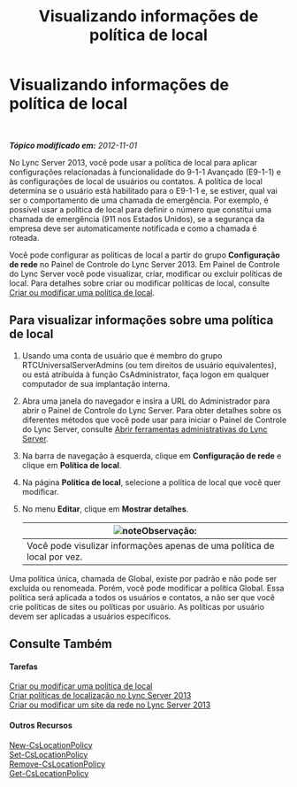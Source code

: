 ﻿---
title: Visualizando informações de política de local
TOCTitle: Visualizando informações de política de local
ms:assetid: 14e41bcb-ea0a-49c2-99b3-1f61fc34416d
ms:mtpsurl: https://technet.microsoft.com/pt-br/library/Gg520954(v=OCS.15)
ms:contentKeyID: 49305975
ms.date: 05/19/2016
mtps_version: v=OCS.15
ms.translationtype: HT
---

# Visualizando informações de política de local

 

_**Tópico modificado em:** 2012-11-01_

No Lync Server 2013, você pode usar a política de local para aplicar configurações relacionadas à funcionalidade do 9-1-1 Avançado (E9-1-1) e às configurações de local de usuários ou contatos. A política de local determina se o usuário está habilitado para o E9-1-1 e, se estiver, qual vai ser o comportamento de uma chamada de emergência. Por exemplo, é possível usar a política de local para definir o número que constitui uma chamada de emergência (911 nos Estados Unidos), se a segurança da empresa deve ser automaticamente notificada e como a chamada é roteada.

Você pode configurar as políticas de local a partir do grupo **Configuração de rede** no Painel de Controle do Lync Server 2013. Em Painel de Controle do Lync Server você pode visualizar, criar, modificar ou excluir políticas de local. Para detalhes sobre criar ou modificar políticas de local, consulte [Criar ou modificar uma política de local](lync-server-2013-creating-or-modifying-a-location-policy.md).

## Para visualizar informações sobre uma política de local

1.  Usando uma conta de usuário que é membro do grupo RTCUniversalServerAdmins (ou tem direitos de usuário equivalentes), ou está atribuída à função CsAdministrator, faça logon em qualquer computador de sua implantação interna.

2.  Abra uma janela do navegador e insira a URL do Administrador para abrir o Painel de Controle do Lync Server. Para obter detalhes sobre os diferentes métodos que você pode usar para iniciar o Painel de Controle do Lync Server, consulte [Abrir ferramentas administrativas do Lync Server](lync-server-2013-open-lync-server-administrative-tools.md).

3.  Na barra de navegação à esquerda, clique em **Configuração de rede** e clique em **Política de local**.

4.  Na página **Política de local**, selecione a política de local que você quer modificar.

5.  No menu **Editar**, clique em **Mostrar detalhes**.
    
    <table>
    <thead>
    <tr class="header">
    <th><img src="images/Gg425756.note(OCS.15).gif" title="note" alt="note" />Observação:</th>
    </tr>
    </thead>
    <tbody>
    <tr class="odd">
    <td>Você pode visulizar informações apenas de uma política de local por vez.</td>
    </tr>
    </tbody>
    </table>


Uma política única, chamada de Global, existe por padrão e não pode ser excluída ou renomeada. Porém, você pode modificar a política Global. Essa política será aplicada a todos os usuários e contatos, a não ser que você crie políticas de sites ou políticas por usuário. As políticas por usuário devem ser aplicadas a usuários específicos.

## Consulte Também

#### Tarefas

[Criar ou modificar uma política de local](lync-server-2013-creating-or-modifying-a-location-policy.md)  
[Criar políticas de localização no Lync Server 2013](lync-server-2013-create-location-policies.md)  
[Criar ou modificar um site da rede no Lync Server 2013](lync-server-2013-create-or-modify-a-network-site.md)  

#### Outros Recursos

[New-CsLocationPolicy](https://docs.microsoft.com/en-us/powershell/module/skype/New-CsLocationPolicy)  
[Set-CsLocationPolicy](https://docs.microsoft.com/en-us/powershell/module/skype/Set-CsLocationPolicy)  
[Remove-CsLocationPolicy](https://docs.microsoft.com/en-us/powershell/module/skype/Remove-CsLocationPolicy)  
[Get-CsLocationPolicy](https://docs.microsoft.com/en-us/powershell/module/skype/Get-CsLocationPolicy)

